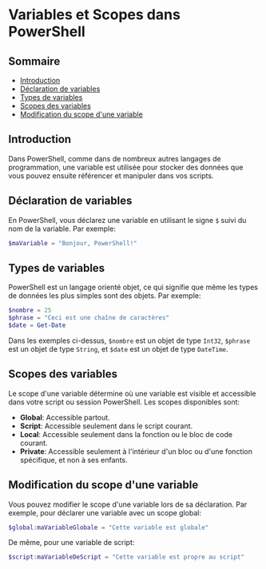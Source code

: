 # Variables et Scopes dans PowerShell

## Sommaire

- [Introduction](#introduction)
- [Déclaration de variables](#déclaration-de-variables)
- [Types de variables](#types-de-variables)
- [Scopes des variables](#scopes-des-variables)
- [Modification du scope d'une variable](#modification-du-scope-dune-variable)

## Introduction

Dans PowerShell, comme dans de nombreux autres langages de programmation, une variable est utilisée pour stocker des données que vous pouvez ensuite référencer et manipuler dans vos scripts.

## Déclaration de variables

En PowerShell, vous déclarez une variable en utilisant le signe `$` suivi du nom de la variable. Par exemple:

```powershell
$maVariable = "Bonjour, PowerShell!"
```

## Types de variables

PowerShell est un langage orienté objet, ce qui signifie que même les types de données les plus simples sont des objets. Par exemple:

```powershell
$nombre = 25
$phrase = "Ceci est une chaîne de caractères"
$date = Get-Date
```

Dans les exemples ci-dessus, `$nombre` est un objet de type `Int32`, `$phrase` est un objet de type `String`, et `$date` est un objet de type `DateTime`.

## Scopes des variables

Le scope d'une variable détermine où une variable est visible et accessible dans votre script ou session PowerShell. Les scopes disponibles sont:

- **Global**: Accessible partout.
- **Script**: Accessible seulement dans le script courant.
- **Local**: Accessible seulement dans la fonction ou le bloc de code courant.
- **Private**: Accessible seulement à l'intérieur d'un bloc ou d'une fonction spécifique, et non à ses enfants.

## Modification du scope d'une variable

Vous pouvez modifier le scope d'une variable lors de sa déclaration. Par exemple, pour déclarer une variable avec un scope global:

```powershell
$global:maVariableGlobale = "Cette variable est globale"
```

De même, pour une variable de script:

```powershell
$script:maVariableDeScript = "Cette variable est propre au script"
```

